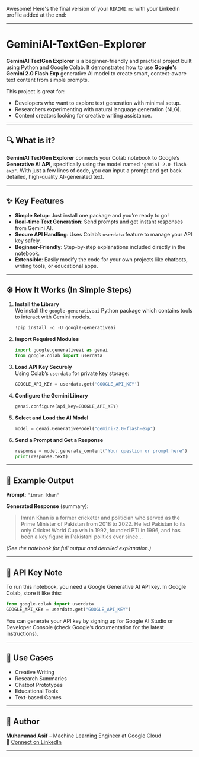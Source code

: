 Awesome! Here's the final version of your `README.md` with your LinkedIn profile added at the end:

---

# GeminiAI-TextGen-Explorer

**GeminiAI TextGen Explorer** is a beginner-friendly and practical project built using Python and Google Colab. It demonstrates how to use **Google's Gemini 2.0 Flash Exp** generative AI model to create smart, context-aware text content from simple prompts.

This project is great for:
- Developers who want to explore text generation with minimal setup.
- Researchers experimenting with natural language generation (NLG).
- Content creators looking for creative writing assistance.

---

## 🔍 What is it?

**GeminiAI TextGen Explorer** connects your Colab notebook to Google’s **Generative AI API**, specifically using the model named `"gemini-2.0-flash-exp"`. With just a few lines of code, you can input a prompt and get back detailed, high-quality AI-generated text.

---

## ✨ Key Features

- **Simple Setup**: Just install one package and you’re ready to go!
- **Real-time Text Generation**: Send prompts and get instant responses from Gemini AI.
- **Secure API Handling**: Uses Colab’s `userdata` feature to manage your API key safely.
- **Beginner-Friendly**: Step-by-step explanations included directly in the notebook.
- **Extensible**: Easily modify the code for your own projects like chatbots, writing tools, or educational apps.

---

## ⚙️ How It Works (In Simple Steps)

1. **Install the Library**  
   We install the `google-generativeai` Python package which contains tools to interact with Gemini models.

   ```python
   !pip install -q -U google-generativeai
   ```

2. **Import Required Modules**

   ```python
   import google.generativeai as genai
   from google.colab import userdata
   ```

3. **Load API Key Securely**  
   Using Colab’s `userdata` for private key storage:

   ```python
   GOOGLE_API_KEY = userdata.get('GOOGLE_API_KEY')
   ```

4. **Configure the Gemini Library**

   ```python
   genai.configure(api_key=GOOGLE_API_KEY)
   ```

5. **Select and Load the AI Model**

   ```python
   model = genai.GenerativeModel("gemini-2.0-flash-exp")
   ```

6. **Send a Prompt and Get a Response**

   ```python
   response = model.generate_content("Your question or prompt here")
   print(response.text)
   ```

---

## 🧪 Example Output

**Prompt**: `"imran khan"`

**Generated Response** (summary):
> Imran Khan is a former cricketer and politician who served as the Prime Minister of Pakistan from 2018 to 2022. He led Pakistan to its only Cricket World Cup win in 1992, founded PTI in 1996, and has been a key figure in Pakistani politics ever since...

*(See the notebook for full output and detailed explanation.)*

---

## 🔐 API Key Note

To run this notebook, you need a Google Generative AI API key. In Google Colab, store it like this:

```python
from google.colab import userdata
GOOGLE_API_KEY = userdata.get("GOOGLE_API_KEY")
```

You can generate your API key by signing up for Google AI Studio or Developer Console (check Google’s documentation for the latest instructions).

---

## 🚀 Use Cases

- Creative Writing  
- Research Summaries  
- Chatbot Prototypes  
- Educational Tools  
- Text-based Games  

---

## 👤 Author

**Muhammad Asif** – Machine Learning Engineer at Google Cloud  
🔗 [Connect on LinkedIn](https://www.linkedin.com/in/muhammad-asif-h-mio-amore44/)

---
